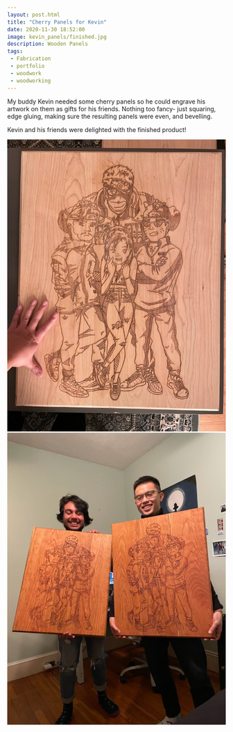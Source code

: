 ```yaml
---
layout: post.html
title: "Cherry Panels for Kevin"
date: 2020-11-30 18:52:00
image: kevin_panels/finished.jpg
description: Wooden Panels
tags:
 - Fabrication
 - portfolio
 - woodwork
 - woodworking
---
```


My buddy Kevin needed some cherry panels so he could engrave his artwork on them as gifts for his friends. Nothing too fancy- just squaring, edge gluing, making sure the resulting panels were even, and bevelling.

Kevin and his friends were delighted with the finished product!

![](/assets/images/kevin_panels/finished.jpg)
![](/assets/images/kevin_panels/holding_up.jpg)
